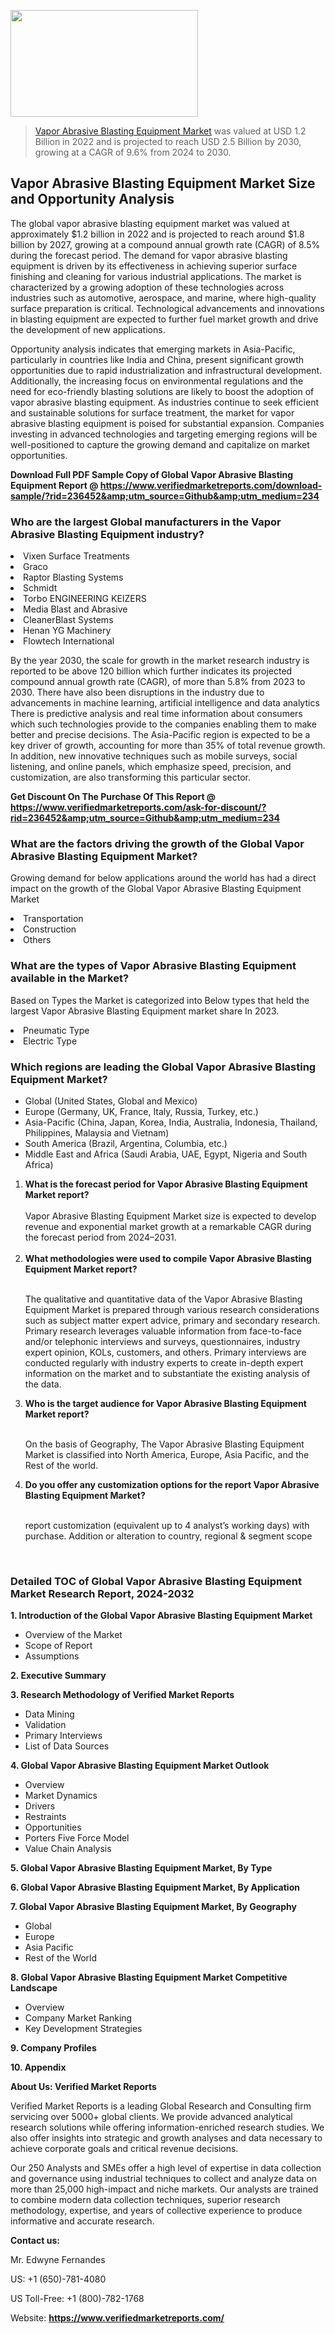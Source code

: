 <img src="https://ffe5etoiles.com/wp-content/uploads/2024/12/MST1-300x171.png" alt="" width="300" height="171" class="alignnone size-medium wp-image-20088" /><blockquote><p><p><a href="https://www.verifiedmarketreports.com/download-sample/?rid=236452&utm_source=Github&utm_medium=234" target="_blank">Vapor Abrasive Blasting Equipment Market</a> was valued at USD 1.2 Billion in 2022 and is projected to reach USD 2.5 Billion by 2030, growing at a CAGR of 9.6% from 2024 to 2030.</p></blockquote><p><h2>Vapor Abrasive Blasting Equipment Market Size and Opportunity Analysis</h2><p>The global vapor abrasive blasting equipment market was valued at approximately $1.2 billion in 2022 and is projected to reach around $1.8 billion by 2027, growing at a compound annual growth rate (CAGR) of 8.5% during the forecast period. The demand for vapor abrasive blasting equipment is driven by its effectiveness in achieving superior surface finishing and cleaning for various industrial applications. The market is characterized by a growing adoption of these technologies across industries such as automotive, aerospace, and marine, where high-quality surface preparation is critical. Technological advancements and innovations in blasting equipment are expected to further fuel market growth and drive the development of new applications.</p><p>Opportunity analysis indicates that emerging markets in Asia-Pacific, particularly in countries like India and China, present significant growth opportunities due to rapid industrialization and infrastructural development. Additionally, the increasing focus on environmental regulations and the need for eco-friendly blasting solutions are likely to boost the adoption of vapor abrasive blasting equipment. As industries continue to seek efficient and sustainable solutions for surface treatment, the market for vapor abrasive blasting equipment is poised for substantial expansion. Companies investing in advanced technologies and targeting emerging regions will be well-positioned to capture the growing demand and capitalize on market opportunities.</p></p><p class=""><strong>Download Full PDF Sample Copy of Global Vapor Abrasive Blasting Equipment Report @ <a href="https://www.verifiedmarketreports.com/download-sample/?rid=236452&amp;utm_source=Github&amp;utm_medium=234" target="_blank">https://www.verifiedmarketreports.com/download-sample/?rid=236452&amp;utm_source=Github&amp;utm_medium=234</a></strong></p><h3 id="" class="">Who are the largest Global manufacturers in the Vapor Abrasive Blasting Equipment industry?</h3><p><li>Vixen Surface Treatments</li><li> Graco</li><li> Raptor Blasting Systems</li><li> Schmidt</li><li> Torbo ENGINEERING KEIZERS</li><li> Media Blast and Abrasive</li><li> CleanerBlast Systems</li><li> Henan YG Machinery</li><li> Flowtech International</li></p><div class=""><div class="" dir="" data-message-author-role="" data-message-id="" data-message-model-slug=""><div class=""><div class=""><div class=""><div class="" dir="" data-message-author-role="" data-message-id="" data-message-model-slug=""><div class=""><div class=""><p>By the year 2030, the scale for growth in the market research industry is reported to be above 120 billion which further indicates its projected compound annual growth rate (CAGR), of more than 5.8% from 2023 to 2030. There have also been disruptions in the industry due to advancements in machine learning, artificial intelligence and data analytics There is predictive analysis and real time information about consumers which such technologies provide to the companies enabling them to make better and precise decisions. The Asia-Pacific region is expected to be a key driver of growth, accounting for more than 35% of total revenue growth. In addition, new innovative techniques such as mobile surveys, social listening, and online panels, which emphasize speed, precision, and customization, are also transforming this particular sector.</p><p><strong>Get Discount On The Purchase Of This Report @&nbsp; <a href="https://www.verifiedmarketreports.com/ask-for-discount/?rid=236452&amp;utm_source=Github&amp;utm_medium=234" target="_blank">https://www.verifiedmarketreports.com/ask-for-discount/?rid=236452&amp;utm_source=Github&amp;utm_medium=234</a></strong></p></div></div></div></div></div></div></div></div><h3 id="" class="">What are the factors driving the growth of the Global Vapor Abrasive Blasting Equipment Market?</h3><p id="" class="">Growing demand for below applications around the world has had a direct impact on the growth of the Global Vapor Abrasive Blasting Equipment Market</p><p id="" class=""><li>Transportation</li><li> Construction</li><li> Others</li></p><h3 id="" class="">What are the types of Vapor Abrasive Blasting Equipment available in the Market?</h3><p id="" class="">Based on Types the Market is categorized into Below types that held the largest Vapor Abrasive Blasting Equipment market share In 2023.</p><p id="" class=""><li>Pneumatic Type</li><li> Electric Type</li></p><h3 id="" class="">Which regions are leading the Global Vapor Abrasive Blasting Equipment Market?</h3><ul><li>Global (United States, Global and Mexico)</li><li>Europe (Germany, UK, France, Italy, Russia, Turkey, etc.)</li><li>Asia-Pacific (China, Japan, Korea, India, Australia, Indonesia, Thailand, Philippines, Malaysia and Vietnam)</li><li>South America (Brazil, Argentina, Columbia, etc.)</li><li>Middle East and Africa (Saudi Arabia, UAE, Egypt, Nigeria and South Africa)</li></ul><p><ol><li><strong>What is the forecast period for Vapor Abrasive Blasting Equipment Market report?<br /></strong><br /><span data-sheets-root="1" data-sheets-value="{&quot;1&quot;:2,&quot;2&quot;:&quot;XXXX size is expected to develop revenue and exponential market growth at a remarkable CAGR during the forecast period from 2024&ndash;2030.&quot;}" data-sheets-userformat="{&quot;2&quot;:12674,&quot;4&quot;:{&quot;1&quot;:2,&quot;2&quot;:16776960},&quot;10&quot;:2,&quot;11&quot;:0,&quot;15&quot;:&quot;Arial&quot;,&quot;16&quot;:12}">Vapor Abrasive Blasting Equipment Market size is expected to develop revenue and exponential market growth at a remarkable CAGR during the forecast period from 2024&ndash;2031.</span><br /><br /></li><li><strong>What methodologies were used to compile Vapor Abrasive Blasting Equipment Market report?<br /><br /></strong><p>The qualitative and quantitative data of the&nbsp;Vapor Abrasive Blasting Equipment Market is prepared through various research considerations such as subject matter expert advice, primary and secondary research. Primary research leverages valuable information from face-to-face and/or telephonic interviews and surveys, questionnaires, industry expert opinion, KOLs, customers, and others. Primary interviews are conducted regularly with industry experts to create in-depth expert information on the market and to substantiate the existing analysis of the data.&nbsp;</p></li><li><strong>Who is the target audience for Vapor Abrasive Blasting Equipment Market report?<br /><br /></strong><p>On the basis of Geography, The&nbsp;Vapor Abrasive Blasting Equipment Market is classified into North America, Europe, Asia Pacific, and the Rest of the world.</p></li><li><strong>Do you offer any customization options for the report Vapor Abrasive Blasting Equipment Market?<br /><br /></strong><p>report customization (equivalent up to 4 analyst&rsquo;s working days) with purchase. Addition or alteration to country, regional &amp; segment scope</p><p>&nbsp;</p></li></ol></p><h3 id="" class="">Detailed TOC of Global Vapor Abrasive Blasting Equipment Market Research Report, 2024-2032</h3><p id="" class=""><strong>1. Introduction of the Global Vapor Abrasive Blasting Equipment Market</strong></p><ul><li>Overview of the Market</li><li>Scope of Report</li><li>Assumptions</li></ul><p id="" class=""><strong>2. Executive Summary</strong></p><p id="" class=""><strong>3. Research Methodology of&nbsp;Verified Market Reports</strong></p><ul><li>Data Mining</li><li>Validation</li><li>Primary Interviews</li><li>List of Data Sources</li></ul><p id="" class=""><strong>4. Global Vapor Abrasive Blasting Equipment Market Outlook</strong></p><ul><li>Overview</li><li>Market Dynamics</li><li>Drivers</li><li>Restraints</li><li>Opportunities</li><li>Porters Five Force Model</li><li>Value Chain Analysis</li></ul><p id="" class=""><strong>5. Global Vapor Abrasive Blasting Equipment Market, By&nbsp;Type</strong></p><p id="" class=""><strong>6. Global Vapor Abrasive Blasting Equipment Market, By Application</strong></p><p id="" class=""><strong>7. Global Vapor Abrasive Blasting Equipment Market, By Geography</strong></p><ul><li>Global</li><li>Europe</li><li>Asia Pacific</li><li>Rest of the World</li></ul><p id="" class=""><strong>8. Global Vapor Abrasive Blasting Equipment Market Competitive Landscape</strong></p><ul><li>Overview</li><li>Company Market Ranking</li><li>Key Development Strategies</li></ul><p id="" class=""><strong>9. Company Profiles</strong></p><p id="" class=""><strong>10. Appendix</strong></p><p id="" class=""><strong>About Us: Verified Market Reports</strong></p><p id="" class="">Verified Market Reports is a leading Global Research and Consulting firm servicing over 5000+ global clients. We provide advanced analytical research solutions while offering information-enriched research studies. We also offer insights into strategic and growth analyses and data necessary to achieve corporate goals and critical revenue decisions.</p><p id="" class="">Our 250 Analysts and SMEs offer a high level of expertise in data collection and governance using industrial techniques to collect and analyze data on more than 25,000 high-impact and niche markets. Our analysts are trained to combine modern data collection techniques, superior research methodology, expertise, and years of collective experience to produce informative and accurate research.</p><p id="" class=""><strong>Contact us:</strong></p><p id="" class="">Mr. Edwyne Fernandes</p><p id="" class="">US: +1 (650)-781-4080</p><p id="" class="">US Toll-Free: +1 (800)-782-1768</p><p id="" class="">Website: <a target="" data-test-app-aware-link=""><strong>https://www.verifiedmarketreports.com/</strong></a></p>
